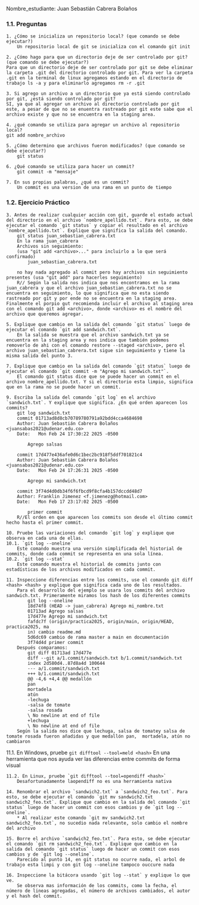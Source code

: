 Nombre_estudiante: Juan Sebastián Cabrera Bolaños

### 1.1. Preguntas

    1. ¿Cómo se inicializa un repositorio local? (que comando se debe ejecutar?)
        Un repositorio local de git se inicializa con el comando git init

    2. ¿Cómo hago para que un directorio deje de ser controlado por git? (que comando se debe ejecutar?)
    Para que un directorio deje de ser controlado por git se debe eliminar la carpeta .git del directorio controlado por git. Para ver la carpeta .git en la terminal de linux agregamos estando en el directorio de trabajo ls -a y para eliminarlo agregamos rm -r .git

    3. Si agrego un archivo a un directorio que ya está siendo controlado por git, ¿está siendo controlado por git?
    SI, ya que al agregar un archivo al directorio controlado por git este, a pesar de que no se enuentra rastreado por git este sabe que el    archivo existe y que no se encuentra en la staging area.

    4. ¿qué comando se utiliza para agregar un archivo al repositorio local?
    git add nombre_archivo

    5. ¿Cómo determino que archivos fueron modificados? (que comando se debe ejecutar?)
        git status

    6. ¿Qué comando se utiliza para hacer un commit?
        git commit -m "mensaje"

    7. En sus propias palabras, ¿qué es un commit?
        Un commit es una version de una rama en un punto de tiempo


### 1.2. Ejercicio Práctico

    3. Antes de realizar cualquier acción con git, guarde el estado actual del directorio en el archivo `nombre_apellido.txt`. Para esto, se debe ejecutar el comando `git status` y copiar el resultado en el archivo `nombre_apellido.txt`. Explique que significa la salida del comando.
        git status juan_sebastian_cabrera.txt                                                        
        En la rama juan_cabrera
        Archivos sin seguimiento:
        (usa "git add <archivo>..." para incluirlo a lo que será confirmado)
            juan_sebastian_cabrera.txt

        no hay nada agregado al commit pero hay archivos sin seguimiento presentes (usa "git add" para hacerles seguimiento)
        R// Según la salida nos indica que nos encontramos en la rama juan_cabrera y que el archivo juan_sebastian_cabrera.txt no se encuentra en seguimiento, lo que significa que no esta siendo rastreado por git y por ende no se encuentra en la staging area. Finalmente el porpio gut recomienda incluir el archivo al staging area con el comando git add <archivo>, donde <archivo> es el nombre del archivo que queremos agregar.
    
    5. Explique que cambio en la salida del comando `git status` luego de ejecutar el comando `git add sandwich.txt`.
        En la salida se muestra que el archivo sandwich.txt ya se encuentra en la staging area y nos indica que también podemos removerlo de ahi con el comando restore --staged <archivo>, pero el archivo juan_sebastian_cabrera.txt sigue sin seguimiento y tiene la misma salida del punto 3.
    
    7. Explique que cambio en la salida del comando `git status` luego de ejecutar el comando `git commit -m "Agrego mi sandwich.txt"`.
        El comando git status dice que se puede hacer un commit en el archivo nombre_apellido.txt. Y si el directorio esta limpio, significa que en la rama no se puede hacer un commit.

    9. Escriba la salida del comando `git log` en el archivo `sandwich.txt`. Y explique que significa. ¿En qué orden aparecen los commits?
        git log sandwich.txt                                                                              
        commit 01713ad8d8cb70789780791a92bdd4cca4684698
        Author: Juan Sebastián Cabrera Bolaños <juansabas2021@udenar.edu.co>
        Date:   Mon Feb 24 17:30:22 2025 -0500

            Agrego salsas

        commit 17d477e436afe0d6c1bec2bc918f5ddf701821c4
        Author: Juan Sebastián Cabrera Bolaños <juansabas2021@udenar.edu.co>
        Date:   Mon Feb 24 17:26:31 2025 -0500

            Agrego mi sandwich.txt

        commit 3f74d4d0db34f6f6fbcd9f8cfa4b157dccdd48d7
        Author: Franklin Jimenez <f.jimenezg@hotmail.com>
        Date:   Mon Feb 17 23:17:02 2025 -0500

            primer commit
        R//El orden en que aparecen los commits son desde el último commit hecho hasta el primer commit.

    10. Pruebe las variaciones del comando `git log` y explique que observa en cada una de ellas.
    10.1. `git log --oneline`
        Este comando muestra una versión simplificada del historial de commits, donde cada commit se representa en una sola línea.
    10.2. `git log --stat`
        Este comando muestra el historial de commits junto con estadísticas de los archivos modificados en cada commit.

    11. Inspeccione diferencias entre los commits, use el comando git diff <hash> <hash> y explique que significa cada uno de los resultados.
        Para el desarrollo del ejemplo se usara los commits del archivo sandwich.txt. Primeramente miramos los hash de los diferentes commits
            git log --oneline                                                                               
            18d74f8 (HEAD -> juan_cabrera) Agrego mi_nombre.txt
            01713ad Agrego salsas
            17d477e Agrego mi sandwich.txt
            fafdc7f (origin/practica2025, origin/main, origin/HEAD, practica2025, ma
            in) cambio readme.md
            5d6dc69 cambio de rama master a main en documentación
            3f74d4d primer commit
        Después comparamos:
            git diff 01713ad 17d477e                                                                       
            diff --git a/1.commit/sandwich.txt b/1.commit/sandwich.txt
            index 2d580d4..87d8a4d 100644
            --- a/1.commit/sandwich.txt
            +++ b/1.commit/sandwich.txt
            @@ -4,6 +4,4 @@ medallón
            pan
            mortadela
            atún
            -lechuga
            -salsa de tomate
            -salsa rosada
            \ No newline at end of file
            +lechuga
            \ No newline at end of file
        Según la salida nos dice que lechuga, salsa de tomatey salsa de tomate rosada fueron añadidas y que medallón pan,  mortadela, atún no cambiaron

   11.1. En Windows, pruebe `git difftool --tool=meld <hash>`
        En una herramienta que nos ayuda ver las diferencias entre commits de forma visual
    
    11.2. En Linux, pruebe `git difftool --tool=opendiff <hash>`
        Desafortunadamente laopendiff no es una herramienta nativa
    
    14. Renombrar el archivo `sandwich2.txt` a `sandwich2_feo.txt`. Para esto, se debe ejecutar el comando `git mv sandwich2.txt sandwich2_feo.txt`. Explique que cambio en la salida del comando `git status` luego de hacer un commit con esos cambios y de `git log --oneline`.
        * Al realizar este comando `git mv sandwich2.txt sandwich2_feo.txt`, no sucedio nada relevante, solo cambio el nombre del archivo
    
    15. Borre el archivo `sandwich2_feo.txt`. Para esto, se debe ejecutar el comando `git rm sandwich2_feo.txt`. Explique que cambio en la salida del comando `git status` luego de hacer un commit con esos cambios y de `git log --oneline`.
        Parecido al punto 14, en git status no ocurre nada, el arbol de trabajo esta limpi y con git log --oneline tampoco ouccure nada
    
    16. Inspeccione la bitácora usando `git log --stat` y explique lo que ve.
        Se observa mas información de los commits, como la fecha, el número de lineas agregadas, el número de archivos cambiados, el autor y el hash del commit.
